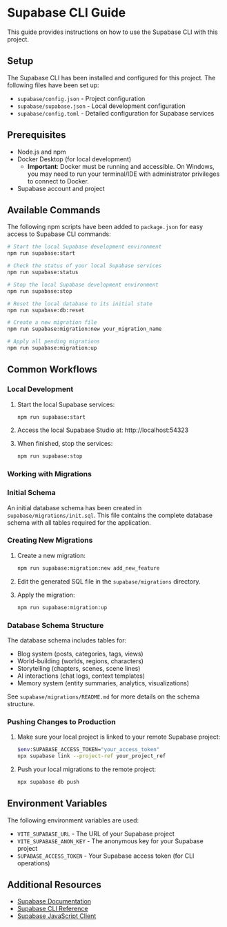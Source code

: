 # Supabase CLI Guide

This guide provides instructions on how to use the Supabase CLI with this project.

## Setup

The Supabase CLI has been installed and configured for this project. The following files have been set up:

- `supabase/config.json` - Project configuration
- `supabase/supabase.json` - Local development configuration
- `supabase/config.toml` - Detailed configuration for Supabase services

## Prerequisites

- Node.js and npm
- Docker Desktop (for local development)
  - **Important**: Docker must be running and accessible. On Windows, you may need to run your terminal/IDE with administrator privileges to connect to Docker.
- Supabase account and project

## Available Commands

The following npm scripts have been added to `package.json` for easy access to Supabase CLI commands:

```bash
# Start the local Supabase development environment
npm run supabase:start

# Check the status of your local Supabase services
npm run supabase:status

# Stop the local Supabase development environment
npm run supabase:stop

# Reset the local database to its initial state
npm run supabase:db:reset

# Create a new migration file
npm run supabase:migration:new your_migration_name

# Apply all pending migrations
npm run supabase:migration:up
```

## Common Workflows

### Local Development

1. Start the local Supabase services:
   ```bash
   npm run supabase:start
   ```

2. Access the local Supabase Studio at: http://localhost:54323

3. When finished, stop the services:
   ```bash
   npm run supabase:stop
   ```

### Working with Migrations

### Initial Schema

An initial database schema has been created in `supabase/migrations/init.sql`. This file contains the complete database schema with all tables required for the application.

### Creating New Migrations

1. Create a new migration:
   ```bash
   npm run supabase:migration:new add_new_feature
   ```

2. Edit the generated SQL file in the `supabase/migrations` directory.

3. Apply the migration:
   ```bash
   npm run supabase:migration:up
   ```

### Database Schema Structure

The database schema includes tables for:
- Blog system (posts, categories, tags, views)
- World-building (worlds, regions, characters)
- Storytelling (chapters, scenes, scene lines)
- AI interactions (chat logs, context templates)
- Memory system (entity summaries, analytics, visualizations)

See `supabase/migrations/README.md` for more details on the schema structure.

### Pushing Changes to Production

1. Make sure your local project is linked to your remote Supabase project:
   ```bash
   $env:SUPABASE_ACCESS_TOKEN="your_access_token"
   npx supabase link --project-ref your_project_ref
   ```

2. Push your local migrations to the remote project:
   ```bash
   npx supabase db push
   ```

## Environment Variables

The following environment variables are used:

- `VITE_SUPABASE_URL` - The URL of your Supabase project
- `VITE_SUPABASE_ANON_KEY` - The anonymous key for your Supabase project
- `SUPABASE_ACCESS_TOKEN` - Your Supabase access token (for CLI operations)

## Additional Resources

- [Supabase Documentation](https://supabase.com/docs)
- [Supabase CLI Reference](https://supabase.com/docs/reference/cli)
- [Supabase JavaScript Client](https://supabase.com/docs/reference/javascript/introduction)